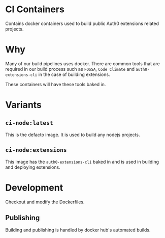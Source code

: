 # CI Containers

Contains docker containers used to build public Auth0 extensions related projects.

# Why

Many of our build pipelines uses docker. There are common tools that are required in our build process such as `FOSSA`, `Code Climate` and `auth0-extensions-cli` in the case of building extensions.

These containers will have these tools baked in.

# Variants

## `ci-node:latest`

This is the defacto image. It is used to build any nodejs projects.

## `ci-node:extensions`

This image has the `auth0-extensions-cli` baked in and is used in building and deploying extensions.

# Development

Checkout and modify the Dockerfiles.

## Publishing

Building and publishing is handled by docker hub's automated builds.
